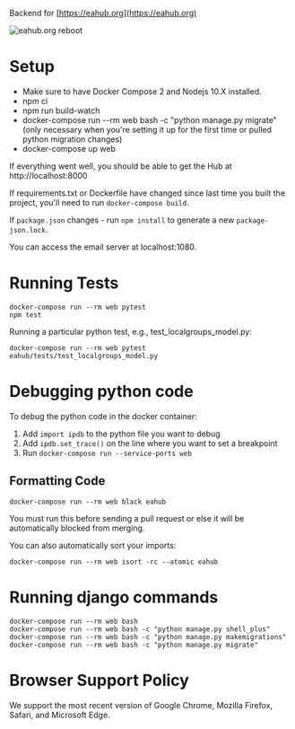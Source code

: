 Backend for [https://eahub.org](https://eahub.org)

![eahub.org reboot](https://i.imgur.com/02FNAlY.png)

# Setup

- Make sure to have Docker Compose 2 and Nodejs 10.X installed.
- npm ci
- npm run build-watch
- docker-compose run --rm web bash -c "python manage.py migrate" (only necessary when you're setting it up for the first time or pulled python migration changes)
- docker-compose up web

If everything went well, you should be able to get the Hub at http://localhost:8000

If requirements.txt or Dockerfile have changed since last time you built the project, you'll need to run `docker-compose build`.

If `package.json` changes - run `npm install` to generate a new `package-json.lock`.

You can access the email server at localhost:1080.

# Running Tests
```
docker-compose run --rm web pytest
npm test
```

Running a particular python test, e.g., test_localgroups_model.py:  
```
docker-compose run --rm web pytest eahub/tests/test_localgroups_model.py
```

# Debugging python code  

To debug the python code in the docker container:  
1) Add ```import ipdb``` to the python file you want to debug
2) Add ```ipdb.set_trace()``` on the line where you want to set a breakpoint  
3) Run ```docker-compose run --service-ports web``` 



## Formatting Code
```
docker-compose run --rm web black eahub
```
You must run this before sending a pull request or else it will be automatically blocked from merging.

You can also automatically sort your imports:
```
docker-compose run --rm web isort -rc --atomic eahub
```

# Running django commands
```
docker-compose run --rm web bash
docker-compose run --rm web bash -c "python manage.py shell_plus"
docker-compose run --rm web bash -c "python manage.py makemigrations"
docker-compose run --rm web bash -c "python manage.py migrate"
```

# Browser Support Policy

We support the most recent version of Google Chrome, Mozilla Firefox, Safari, and Microsoft Edge.